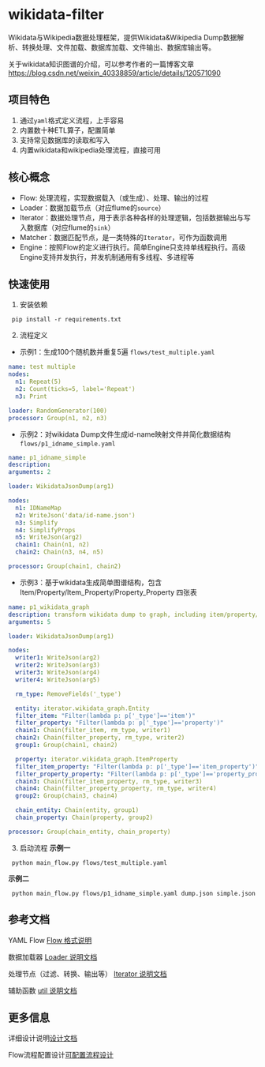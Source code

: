 # wikidata-filter
Wikidata与Wikipedia数据处理框架，提供Wikidata&Wikipedia Dump数据解析、转换处理、文件加载、数据库加载、文件输出、数据库输出等。

关于wikidata知识图谱的介绍，可以参考作者的一篇博客文章 https://blog.csdn.net/weixin_40338859/article/details/120571090

## 项目特色
1. 通过`yaml`格式定义流程，上手容易
2. 内置数十种ETL算子，配置简单
3. 支持常见数据库的读取和写入
4. 内置wikidata和wikipedia处理流程，直接可用

## 核心概念
- Flow: 处理流程，实现数据载入（或生成）、处理、输出的过程
- Loader：数据加载节点（对应flume的`source`） 
- Iterator：数据处理节点，用于表示各种各样的处理逻辑，包括数据输出与写入数据库（对应flume的`sink`）  
- Matcher：数据匹配节点，是一类特殊的`Iterator`，可作为函数调用
- Engine：按照Flow的定义进行执行。简单Engine只支持单线程执行。高级Engine支持并发执行，并发机制通用有多线程、多进程等

## 快速使用
1. 安装依赖
```shell
 pip install -r requirements.txt
```

2. 流程定义

- 示例1：生成100个随机数并重复5遍 `flows/test_multiple.yaml`

```yaml
name: test multiple
nodes:
  n1: Repeat(5)
  n2: Count(ticks=5, label='Repeat')
  n3: Print

loader: RandomGenerator(100)
processor: Group(n1, n2, n3)

```

- 示例2：对wikidata Dump文件生成id-name映射文件并简化数据结构 `flows/p1_idname_simple.yaml`
```yaml
name: p1_idname_simple
description:
arguments: 2

loader: WikidataJsonDump(arg1)

nodes:
  n1: IDNameMap
  n2: WriteJson('data/id-name.json')
  n3: Simplify
  n4: SimplifyProps
  n5: WriteJson(arg2)
  chain1: Chain(n1, n2)
  chain2: Chain(n3, n4, n5)

processor: Group(chain1, chain2)
```
- 示例3：基于wikidata生成简单图谱结构，包含Item/Property/Item_Property/Property_Property 四张表
```yaml
name: p1_wikidata_graph
description: transform wikidata dump to graph, including item/property/item_property/property_property
arguments: 5

loader: WikidataJsonDump(arg1)

nodes:
  writer1: WriteJson(arg2)
  writer2: WriteJson(arg3)
  writer3: WriteJson(arg4)
  writer4: WriteJson(arg5)

  rm_type: RemoveFields('_type')

  entity: iterator.wikidata_graph.Entity
  filter_item: "Filter(lambda p: p['_type']=='item')"
  filter_property: "Filter(lambda p: p['_type']=='property')"
  chain1: Chain(filter_item, rm_type, writer1)
  chain2: Chain(filter_property, rm_type, writer2)
  group1: Group(chain1, chain2)

  property: iterator.wikidata_graph.ItemProperty
  filter_item_property: "Filter(lambda p: p['_type']=='item_property')"
  filter_property_property: "Filter(lambda p: p['_type']=='property_property')"
  chain3: Chain(filter_item_property, rm_type, writer3)
  chain4: Chain(filter_property_property, rm_type, writer4)
  group2: Group(chain3, chain4)

  chain_entity: Chain(entity, group1)
  chain_property: Chain(property, group2)

processor: Group(chain_entity, chain_property)
```

3. 启动流程
**示例一**
```shell
 python main_flow.py flows/test_multiple.yaml
```

**示例二**
```shell
 python main_flow.py flows/p1_idname_simple.yaml dump.json simple.json
```

## 参考文档

YAML Flow [Flow 格式说明](docs/yaml-flow.md)

数据加载器 [Loader 说明文档](docs/loader.md)

处理节点（过滤、转换、输出等） [Iterator 说明文档](docs/iterator.md)

辅助函数 [util 说明文档](docs/util.md)


## 更多信息

详细设计说明[设计文档](docs/main-design.md)

Flow流程配置设计[可配置流程设计](docs/yaml-flow-design.md)
